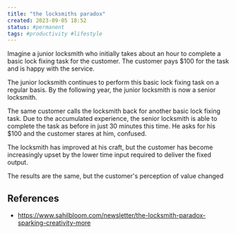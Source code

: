 ```yaml
---
title: "the locksmiths paradox"
created: 2023-09-05 18:52
status: #permanent
tags: #productivity #lifestyle 
---
```


Imagine a junior locksmith who initially takes about an hour to complete a basic lock fixing task for the customer. The customer pays $100 for the task and is happy with the service.

The junior locksmith continues to perform this basic lock fixing task on a regular basis. By the following year, the junior locksmith is now a senior locksmith.

The same customer calls the locksmith back for another basic lock fixing task. Due to the accumulated experience, the senior locksmith is able to complete the task as before in just 30 minutes this time. He asks for his $100 and the customer stares at him, confused.

The locksmith has improved at his craft, but the customer has become increasingly upset by the lower time input required to deliver the fixed output.

The results are the same, but the customer's perception of value changed

## References

- https://www.sahilbloom.com/newsletter/the-locksmith-paradox-sparking-creativity-more